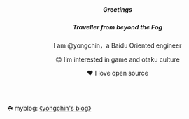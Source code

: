 <br/>
<h5 align="center">Greetings</h5>
<h5 align="center">Traveller from beyond the Fog</h5>
<p align="center"> I am @yongchin，a Baidu Oriented engineer</p>
<p align="center">😊 I’m interested in game and otaku culture</p>
<p align="center"> ❤ I love open source</p>
<br/>
<br/>


☘️ myblog: [《yongchin's blog》](https://yongchin.xyz) 
